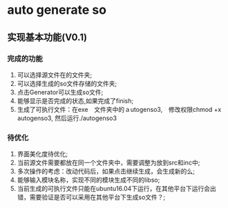 # auto generate so
## 实现基本功能(V0.1)  
### 完成的功能    
1. 可以选择源文件在的文件夹;    
2. 可以选择生成的so文件存储的文件夹;    
3. 点击Generator可以生成so文件;  
4. 能够显示是否完成的状态,如果完成了finish; 
5. 生成了可执行文件：在exe　文件夹中的ａutogenso3,　修改权限chmod +x autogenso3, 然后运行./autogenso3 


### 待优化  
1. 界面美化度待优化;  
2. 当前源文件需要都放在同一个文件夹中，需要调整为放到src和inc中;  
3. 多次操作的考虑：改动代码后，如果点击继续生成，会生成新的么; 
4. 能够输入模块名称，实现不同的模块生成不同的libso;
5. 当前生成的可执行文件只能在ubuntu16.04下运行，在其他平台下运行会出错，需要验证是否可以采用在其他平台下生成so文件？;



